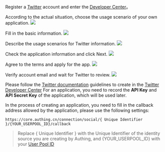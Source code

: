 <IntegrationDetailCard title="Create an app on the Twitter Developer Platform">

Register a [Twitter](https://twitter.com/) account and enter the [Developer Center](https://developer.twitter.com/en/portal/)。

According to the actual situation, choose the usage scenario of your own application.
![](~@imagesZhCn/connections/twitter/4.png)

Fill in the basic information.
![](~@imagesZhCn/connections/twitter/5.png)

Describe the usage scenarios for Twitter information.
![](~@imagesZhCn/connections/twitter/6.png)

Check the application information and click Next.
![](~@imagesZhCn/connections/twitter/7.png)

Agree to the terms and apply for the app.
![](~@imagesZhCn/connections/twitter/8.png)

Verify account email and wait for Twitter to review.
![](~@imagesZhCn/connections/twitter/9.png)

Please follow the [Twitter documentation](https://developer.twitter.com/en/docs/getting-started) guidelines to create in the [Twitter Developer Center](https://developer.twitter.com/en/portal/) For an application, you need to record the **API Key** and **API Secret Key** of the application, which will be used later.

In the process of creating an application, you need to fill in the callback address allowed by the application, please use the following settings:

```
https://core.authing.cn/connection/social/{ Unique Identifier }/{YOUR_USERPOOL_ID}/callback
```

> Replace { Unique Identifier } with the Unique Identifier of the identity source you are creating by Authing, and {YOUR_USERPOOL_ID} with your [User Pool ID](/en/guides/faqs/get-userpool-id-and-secret.md)

</IntegrationDetailCard>
